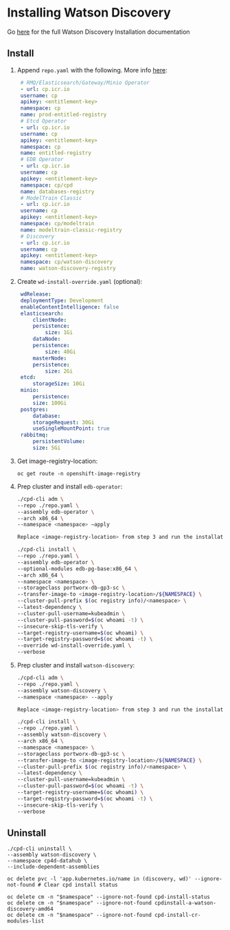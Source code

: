 # Installing Watson Discovery

Go [here](https://www.ibm.com/support/knowledgecenter/SSQNUZ_3.5.0/svc-discovery/discovery-install.html) for the full Watson Discovery Installation documentation

## Install

1. Append `repo.yaml` with the following. More info [here](https://www.ibm.com/support/knowledgecenter/SSQNUZ_3.5.0/cpd/install/installation-files.html):

   ```yaml
    # RMQ/Elasticsearch/Gateway/Minio Operator
    - url: cp.icr.io
    username: cp
    apikey: <entitlement-key>
    namespace: cp
    name: prod-entitled-registry
    # Etcd Operator
    - url: cp.icr.io
    username: cp
    apikey: <entitlement-key>
    namespace: cp
    name: entitled-registry
    # EDB Operator
    - url: cp.icr.io
    username: cp
    apikey: <entitlement-key>
    namespace: cp/cpd
    name: databases-registry
    # ModelTrain Classic
    - url: cp.icr.io
    username: cp
    apikey: <entitlement-key>
    namespace: cp/modeltrain
    name: modeltrain-classic-registry
    # Discovery
    - url: cp.icr.io
    username: cp
    apikey: <entitlement-key>
    namespace: cp/watson-discovery
    name: watson-discovery-registry
   ```

2. Create `wd-install-override.yaml` (optional):

   ```yaml
    wdRelease:
    deploymentType: Development
    enableContentIntelligence: false
    elasticsearch:
        clientNode:
        persistence:
            size: 1Gi
        dataNode:
        persistence:
            size: 40Gi
        masterNode:
        persistence:
            size: 2Gi
    etcd:
        storageSize: 10Gi
    minio:
        persistence:
        size: 100Gi
    postgres:
        database:
        storageRequest: 30Gi
        useSingleMountPoint: true
    rabbitmq:
        persistentVolume:
        size: 5Gi
   ```

3. Get image-registry-location:

    `oc get route -n openshift-image-registry`

4. Prep cluster and install `edb-operator`:

    ```bash
    ./cpd-cli adm \
    --repo ./repo.yaml \
    --assembly edb-operator \
    --arch x86_64 \
    --namespace <namespace> –apply 

    Replace <image-registry-location> from step 3 and run the installation command

    ./cpd-cli install \ 
    --repo ./repo.yaml \
    --assembly edb-operator \
    --optional-modules edb-pg-base:x86_64 \
    --arch x86_64 \
    --namespace <namespace> \
    --storageclass portworx-db-gp3-sc \
    --transfer-image-to <image-registry-location>/${NAMESPACE} \
    --cluster-pull-prefix $(oc registry info)/<namespace> \
    --latest-dependency \
    --cluster-pull-username=kubeadmin \
    --cluster-pull-password=$(oc whoami -t) \ 
    --insecure-skip-tls-verify \
    --target-registry-username=$(oc whoami) \
    --target-registry-password=$(oc whoami -t) \
    --override wd-install-override.yaml \
    --verbose
    ```

5. Prep cluster and install `watson-discovery`:

    ```bash
    ./cpd-cli adm \
    --repo ./repo.yaml \
    --assembly watson-discovery \
    --namespace <namespace> --apply

    Replace <image-registry-location> from step 3 and run the installation command

    ./cpd-cli install \
    --repo ./repo.yaml \
    --assembly watson-discovery \
    --arch x86_64 \
    --namespace <namespace> \
    --storageclass portworx-db-gp3-sc \
    --transfer-image-to <image-registry-location>/${NAMESPACE} \
    --cluster-pull-prefix $(oc registry info)/<namespace> \
    --latest-dependency \
    --cluster-pull-username=kubeadmin \
    --cluster-pull-password=$(oc whoami -t) \
    --target-registry-username=$(oc whoami) \
    --target-registry-password=$(oc whoami -t) \
    --insecure-skip-tls-verify \
    --verbose
    ```

## Uninstall

    ./cpd-cli uninstall \
    --assembly watson-discovery \
    --namespace cp4d-datahub \
    --include-dependent-assemblies

    oc delete pvc -l 'app.kubernetes.io/name in (discovery, wd)' --ignore-not-found # Clear cpd install status

    oc delete cm -n "$namespace" --ignore-not-found cpd-install-status 
    oc delete cm -n "$namespace" --ignore-not-found cpdinstall-a-watson-discovery-amd64 
    oc delete cm -n "$namespace" --ignore-not-found cpd-install-cr-modules-list 

